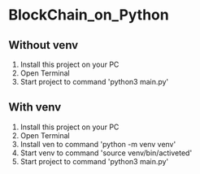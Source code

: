 # BlockChain_on_Python

## Without venv

1. Install this project on your PC
2. Open Terminal
3. Start project to command 'python3 main.py'

## With venv

1. Install this project on your PC
2. Open Terminal
3. Install ven to command 'python -m venv venv'
4. Start venv to command 'source venv/bin/activeted'
5. Start project to command 'python3 main.py'
